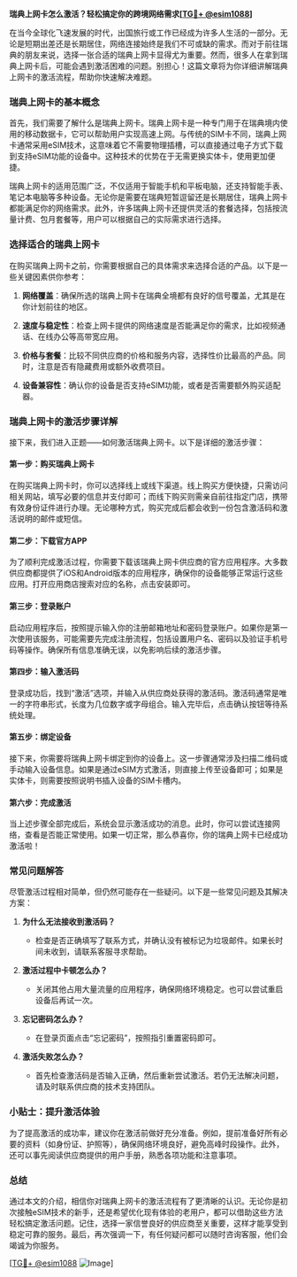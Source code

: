 **瑞典上网卡怎么激活？轻松搞定你的跨境网络需求[[TG💪+ @esim1088](https://t.me/s/esim1088)]**

在当今全球化飞速发展的时代，出国旅行或工作已经成为许多人生活的一部分。无论是短期出差还是长期居住，网络连接始终是我们不可或缺的需求。而对于前往瑞典的朋友来说，选择一张合适的瑞典上网卡显得尤为重要。然而，很多人在拿到瑞典上网卡后，可能会遇到激活困难的问题。别担心！这篇文章将为你详细讲解瑞典上网卡的激活流程，帮助你快速解决难题。

### 瑞典上网卡的基本概念

首先，我们需要了解什么是瑞典上网卡。瑞典上网卡是一种专门用于在瑞典境内使用的移动数据卡，它可以帮助用户实现高速上网。与传统的SIM卡不同，瑞典上网卡通常采用eSIM技术，这意味着它不需要物理插槽，可以直接通过电子方式下载到支持eSIM功能的设备中。这种技术的优势在于无需更换实体卡，使用更加便捷。

瑞典上网卡的适用范围广泛，不仅适用于智能手机和平板电脑，还支持智能手表、笔记本电脑等多种设备。无论你是需要在瑞典短暂逗留还是长期居住，瑞典上网卡都能满足你的网络需求。此外，许多瑞典上网卡还提供灵活的套餐选择，包括按流量计费、包月套餐等，用户可以根据自己的实际需求进行选择。

### 选择适合的瑞典上网卡

在购买瑞典上网卡之前，你需要根据自己的具体需求来选择合适的产品。以下是一些关键因素供你参考：

1. **网络覆盖**：确保所选的瑞典上网卡在瑞典全境都有良好的信号覆盖，尤其是在你计划前往的地区。
   
2. **速度与稳定性**：检查上网卡提供的网络速度是否能满足你的需求，比如视频通话、在线办公等高带宽应用。
   
3. **价格与套餐**：比较不同供应商的价格和服务内容，选择性价比最高的产品。同时，注意是否有隐藏费用或额外收费项目。
   
4. **设备兼容性**：确认你的设备是否支持eSIM功能，或者是否需要额外购买适配器。

### 瑞典上网卡的激活步骤详解

接下来，我们进入正题——如何激活瑞典上网卡。以下是详细的激活步骤：

#### 第一步：购买瑞典上网卡

在购买瑞典上网卡时，你可以选择线上或线下渠道。线上购买方便快捷，只需访问相关网站，填写必要的信息并支付即可；而线下购买则需亲自前往指定门店，携带有效身份证件进行办理。无论哪种方式，购买完成后都会收到一份包含激活码和激活说明的邮件或短信。

#### 第二步：下载官方APP

为了顺利完成激活过程，你需要下载该瑞典上网卡供应商的官方应用程序。大多数供应商都提供了iOS和Android版本的应用程序，确保你的设备能够正常运行这些应用。打开应用商店搜索对应的名称，点击安装即可。

#### 第三步：登录账户

启动应用程序后，按照提示输入你的注册邮箱地址和密码登录账户。如果你是第一次使用该服务，可能需要先完成注册流程，包括设置用户名、密码以及验证手机号码等操作。确保所有信息准确无误，以免影响后续的激活步骤。

#### 第四步：输入激活码

登录成功后，找到“激活”选项，并输入从供应商处获得的激活码。激活码通常是唯一的字符串形式，长度为几位数字或字母组合。输入完毕后，点击确认按钮等待系统处理。

#### 第五步：绑定设备

接下来，你需要将瑞典上网卡绑定到你的设备上。这一步骤通常涉及扫描二维码或手动输入设备信息。如果是通过eSIM方式激活，则直接上传至设备即可；如果是实体卡，则需要按照说明书插入设备的SIM卡槽内。

#### 第六步：完成激活

当上述步骤全部完成后，系统会显示激活成功的消息。此时，你可以尝试连接网络，查看是否能正常使用。如果一切正常，那么恭喜你，你的瑞典上网卡已经成功激活啦！

### 常见问题解答

尽管激活过程相对简单，但仍然可能存在一些疑问。以下是一些常见问题及其解决方案：

1. **为什么无法接收到激活码？**
   - 检查是否正确填写了联系方式，并确认没有被标记为垃圾邮件。如果长时间未收到，请联系客服寻求帮助。

2. **激活过程中卡顿怎么办？**
   - 关闭其他占用大量流量的应用程序，确保网络环境稳定。也可以尝试重启设备后再试一次。

3. **忘记密码怎么办？**
   - 在登录页面点击“忘记密码”，按照指引重置密码即可。

4. **激活失败怎么办？**
   - 首先检查激活码是否输入正确，然后重新尝试激活。若仍无法解决问题，请及时联系供应商的技术支持团队。

### 小贴士：提升激活体验

为了提高激活的成功率，建议你在激活前做好充分准备。例如，提前准备好所有必要的资料（如身份证、护照等），确保网络环境良好，避免高峰时段操作。此外，还可以事先阅读供应商提供的用户手册，熟悉各项功能和注意事项。

### 总结

通过本文的介绍，相信你对瑞典上网卡的激活流程有了更清晰的认识。无论你是初次接触eSIM技术的新手，还是希望优化现有体验的老用户，都可以借助这些方法轻松搞定激活问题。记住，选择一家信誉良好的供应商至关重要，这样才能享受到稳定可靠的服务。最后，再次强调一下，有任何疑问都可以随时咨询客服，他们会竭诚为你服务。

[[TG💪+ @esim1088](https://t.me/s/esim1088) ![Image](https://i.postimg.cc/4NQfJmqS/Snipaste-2025-05-13-00-14-12.png)]